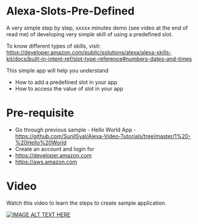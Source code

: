 # Alexa-Slots-Pre-Defined

A very simple step by step, xxxxx minutes demo (see video at the end of read me) of developing very simple skill of using a predefined slot.

To know different types of skills, visit:
https://developer.amazon.com/public/solutions/alexa/alexa-skills-kit/docs/built-in-intent-ref/slot-type-reference#numbers-dates-and-times

This simple app will help you understand
- How to add a predefined slot in your app
- How to access the value of slot in your app

# Pre-requisite
- Go through previous sample - Hello World App - https://github.com/SunilSyal/Alexa-Video-Tutorials/tree/master/1%20-%20Hello%20World
- Create an account and login for
- https://developer.amazon.com
- https://aws.amazon.com

# Video
Watch this video to learn the steps to create sample application.

[![IMAGE ALT TEXT HERE](https://img.youtube.com/vi/V0PwCFrIfwg/0.jpg)](https://www.youtube.com/watch?v=V0PwCFrIfwg&t=9s)
